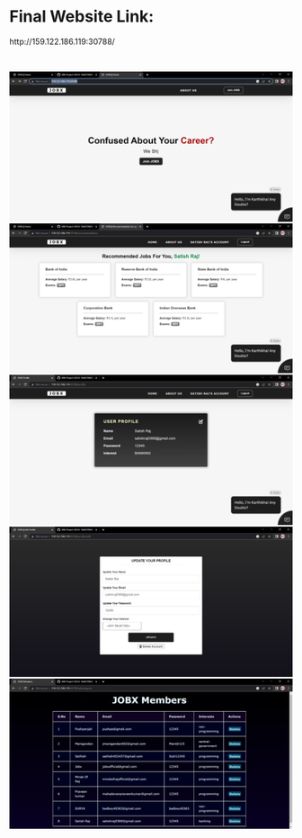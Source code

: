 <h1>Final Website Link:</h1> <p>http://159.122.186.119:30788/</p>
</br>

![home](./FINAL%20CODE/Screenshots/home.png)
![recommendation](./FINAL%20CODE/Screenshots/recommendation.png)
![profile](./FINAL%20CODE/Screenshots/profile.png)
![edit](./FINAL%20CODE/Screenshots/edit.png)
![list](./FINAL%20CODE/Screenshots/list.png)
